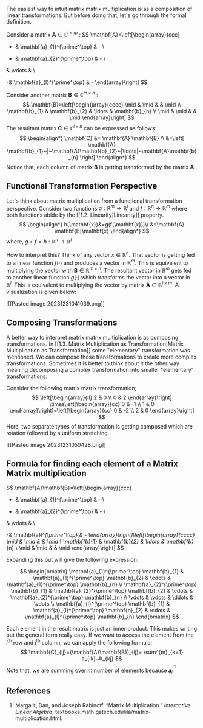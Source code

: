 The easiest way to intuit matrix matrix multiplication is as a composition of linear transformations. But before doing that, let's go through the formal definition.

Consider a matrix $\mathbf{A} \in \mathbb{C}^{l \times m}$ :
$$
\mathbf{A}=\left[\begin{array}{ccc}
- & \mathbf{a}_{1}^{\prime^\top} & - \\

- & \mathbf{a}_{2}^{\prime^\top} & - \\

& \vdots & \\

-& \mathbf{a}_{l}^{\prime^\top} & -
\end{array}\right]
$$

Consider another matrix $\mathbf{B} \in \mathbb{C}^{m \times n}$ :
$$
\mathbf{B}=\left[\begin{array}{cccc}
\mid & \mid & & \mid \\
\mathbf{b}_{1} & \mathbf{b}_{2} & \ldots & \mathbf{b}_{n} \\
\mid & \mid & & \mid
\end{array}\right]
$$
The resultant matrix $\mathbf{C} \in \mathbb{C}^{l\times n}$ can be expressed as follows:
$$
\begin{align*}
\mathbf{C} &= \mathbf{A} \mathbf{B} \\
&=\left[ \mathbf{A} \mathbf{b}_{1}~|~\mathbf{A}\mathbf{b}_{2}~|\ldots|~\mathbf{A}\mathbf{b}_{n} \right] 
\end{align*}
$$
Notice that, each column of matrix $\mathbf{B}$ is getting transformed by the matrix $\mathbf{A}$.  

## Functional Transformation Perspective 

Let's think about matrix multiplication from a functional transformation perspective. Consider two functions $g:\mathbb{R}^{m} \rightarrow \mathbb{R}^l$  and $f:\mathbb{R}^{n} \rightarrow \mathbb{R}^m$ where both functions abide by the [[1.2. Linearity|Linearity]] property.
$$
\begin{align*}
h(\mathbf{x})&=g(f(\mathbf{x}))\\
&=\mathbf{A} \mathbf{B}\mathbf{x}
\end{align*}
$$
where, $g~\circ~f =h:\mathbb{R}^{n} \rightarrow \mathbb{R}^l$

How to interpret this? Think of any vector $x \in \mathbb{R}^n$. That vector is getting fed to a linear function $f(\cdot)$ and produces a vector in $\mathbb{R}^m$. This is equivalent to multiplying the vector with  $\mathbf{B}\in\mathbb{R}^{m\times n}$. The resultant vector in $\mathbb{R}^m$ gets fed to another linear function $g(\cdot)$ which transforms the vector into a vector in $\mathbb{R}^l$. This is equivalent to multiplying the vector by matrix $\mathbf{A} \in \mathbb{R}^{l\times m}$.  A visualization is given below:

![[Pasted image 20231231041039.png]]

## Composing Transformations 

A better way to interpret matrix matrix multiplication is as composing transformations.
In [[1.3. Matrix Multiplication as Transformation|Matrix Multiplication as Transformation]] some "elementary" transformation was mentioned. We can compose those transformations to create more complex transformations. Sometimes it is better to think about it the other way meaning decomposing a complex transformation into smaller "elementary" transformations.

Consider the following matrix matrix transformation;
$$
\left[\begin{array}{ll}
2 & 0 \\
0 & 2
\end{array}\right] \times\left[\begin{array}{cc}
0 & -1 \\
1 & 0
\end{array}\right]=\left[\begin{array}{cc}
0 & -2 \\
2 & 0
\end{array}\right]
$$
Here, two separate types of transformation is getting composed which are rotation followed by a uniform stretching.

![[Pasted image 20231231050428.png]]


## Formula for finding each element of a Matrix Matrix multiplication

$$
\mathbf{A}\mathbf{B}=\left[\begin{array}{ccc}
- & \mathbf{a}_{1}^{\prime^\top} & - \\

- & \mathbf{a}_{2}^{\prime^\top} & - \\

& \vdots & \\

-& \mathbf{a}_l^{\prime^\top} & -
\end{array}\right]\left[\begin{array}{cccc}
\mid & \mid & & \mid \\
\mathbf{b}_{1} & \mathbf{b}_{2} & \ldots & \mathbf{b}_{n} \\
\mid & \mid & & \mid
\end{array}\right] 
$$


Expanding this out will give the following expression:

$$
\begin{bmatrix}
\mathbf{a}_{1}^{\prime^\top} \mathbf{b}_{1} & \mathbf{a}_{1}^{\prime^\top} \mathbf{b}_{2} & \cdots & \mathbf{a}_{1}^{\prime^\top} \mathbf{b}_{n}  \\
\mathbf{a}_{2}^{\prime^\top} \mathbf{b}_{1} & \mathbf{a}_{2}^{\prime^\top} \mathbf{b}_{2} & \cdots & \mathbf{a}_{2}^{\prime^\top} \mathbf{b}_{n}  \\
\vdots & \vdots &  \ddots & \vdots  \\
 \mathbf{a}_{l}^{\prime^\top} \mathbf{b}_{1} & \mathbf{a}_{l}^{\prime^\top} \mathbf{b}_{2} & \cdots & \mathbf{a}_{l}^{\prime^\top} \mathbf{b}_{n} 
\end{bmatrix}
$$

Each element in the result matrix is just an inner product. This makes writing out the general form really easy.  If we want to access the element from the $i^{\text{th}}$ row and $j^{\text{th}}$ column, we can apply the following formula:
$$
\mathbf{C}_{ij}=(\mathbf{A}\mathbf{B})_{ij}= \sum^{m}_{k=1} a_{ik}~b_{kj} 
$$
Note that, we are summing over $m$ number of elements because $\mathbf{a}_{i}^{\prime^\top}$

## References

1. Margalit, Dan, and Joseph Rabinoff. “Matrix Multiplication.” _Interactive Linear Algebra_, textbooks.math.gatech.edu/ila/matrix-multiplication.html.



